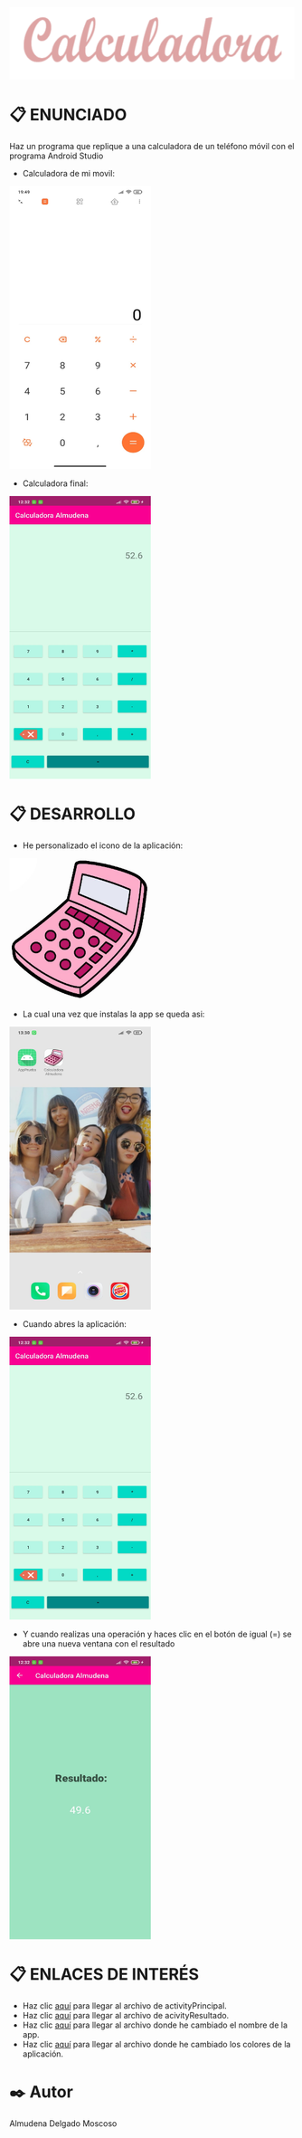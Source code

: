  <p align="center">
  <img src="https://github.com/Almudena188/EntornosDesarrollo/blob/main/src/Calculadora/Imagenes/tituloCalculadora.png">
</p>


# 📋 ENUNCIADO
Haz un programa que replique a una calculadora de un teléfono móvil con el programa Android Studio
* Calculadora de mi movil:
<img width="250" height="500" src="https://github.com/Almudena188/EntornosDesarrollo/blob/main/src/Calculadora/Imagenes/WhatsApp%20Image%202021-05-02%20at%2019.50.09.jpeg"/>

* Calculadora final:

<img width="250" height="500" src="https://github.com/Almudena188/EntornosDesarrollo/blob/main/src/Calculadora/Imagenes/WhatsApp%20Image%202021-05-03%20at%2012.32.43%20(2).jpeg"/>

# 📋 DESARROLLO
* He personalizado el icono de la aplicación:
 <img width="250" height="250" src="https://github.com/Almudena188/EntornosDesarrollo/blob/main/src/Calculadora/Imagenes/icon.jpg"/>
 
* La cual una vez que instalas la app se queda asi:
 <img width="250" height="500" src="https://github.com/Almudena188/EntornosDesarrollo/blob/main/src/Calculadora/Imagenes/WhatsApp%20Image%202021-05-03%20at%2013.30.43.jpeg"/>
 
 * Cuando abres la  aplicación:
 <img width="250" height="500" src="https://github.com/Almudena188/EntornosDesarrollo/blob/main/src/Calculadora/Imagenes/WhatsApp%20Image%202021-05-03%20at%2012.32.43%20(2).jpeg"/>
 
 * Y cuando realizas una operación y haces clic en el botón de igual (=) se abre una nueva ventana con el resultado
 <img width="250" height="500" src="https://github.com/Almudena188/EntornosDesarrollo/blob/main/src/Calculadora/Imagenes/WhatsApp%20Image%202021-05-03%20at%2012.32.43%20(1).jpeg"/>
 
 # 📋 ENLACES DE INTERÉS
 
 * Haz clic [aquí](https://github.com/Almudena188/EntornosDesarrollo/blob/main/src/Calculadora/app/src/main/java/com/example/calculator/Principal.java) para llegar al archivo de activityPrincipal.
  * Haz clic [aquí](https://github.com/Almudena188/EntornosDesarrollo/blob/main/src/Calculadora/app/src/main/java/com/example/calculator/ActivityResultado.java) para llegar al archivo de acivityResultado.
  * Haz clic [aquí](https://github.com/Almudena188/EntornosDesarrollo/blob/main/src/Calculadora/app/src/main/res/values/strings.xml) para llegar al archivo donde he cambiado el nombre de la app.
  * Haz clic [aquí](https://github.com/Almudena188/EntornosDesarrollo/blob/main/src/Calculadora/app/src/main/res/values/colors.xml) para llegar al archivo donde he cambiado los colores de la aplicación.

# ✒️ Autor 
Almudena Delgado Moscoso
